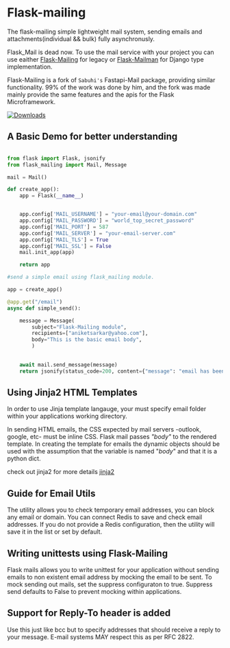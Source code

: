 # Flask-mailing

The flask-mailing simple lightweight mail system, sending emails and attachments(individual && bulk) fully asynchronusly.

Flask_Mail is dead now. To use the mail service with your project you can use eaither [Flask-Mailing](https://github.com/marktennyson/flask-mailing) for legacy or [Flask-Mailman](https://github.com/waynerv/flask-mailman) for Django type implementation.

Flask-Mailing is a fork of `Sabuhi's` Fastapi-Mail package, providing similar functionality. 99% of the work was done by him, and the fork was made mainly provide the same features and the apis for the Flask Microframework.

<!-- [![MIT licensed](https://img.shields.io/github/license/marktennyson/flask-mailing)](https://raw.githubusercontent.com/marktennyson/flask-mailing/master/LICENSE)
[![GitHub stars](https://img.shields.io/github/stars/marktennyson/flask-mailing.svg)](https://github.com/marktennyson/flask-mailing/stargazers)
[![GitHub forks](https://img.shields.io/github/forks/marktennyson/flask-mailing.svg)](https://github.com/marktennyson/flask-mailing/network)
[![GitHub issues](https://img.shields.io/github/issues-raw/marktennyson/flask-mailing)](https://github.com/marktennyson/flask-mailing/issues) -->
[![Downloads](https://pepy.tech/badge/flask-mailing)](https://pepy.tech/project/flask-mailing)

## A Basic Demo for better understanding

```python

from flask import Flask, jsonify
from flask_mailing import Mail, Message

mail = Mail()

def create_app():
    app = Flask(__name__)


    app.config['MAIL_USERNAME'] = "your-email@your-domain.com"
    app.config['MAIL_PASSWORD'] = "world_top_secret_password"
    app.config['MAIL_PORT'] = 587
    app.config['MAIL_SERVER'] = "your-email-server.com"
    app.config['MAIL_TLS'] = True
    app.config['MAIL_SSL'] = False
    mail.init_app(app)

    return app

#send a simple email using flask_mailing module.

app = create_app()

@app.get("/email")
async def simple_send():

    message = Message(
        subject="Flask-Mailing module",
        recipients=["aniketsarkar@yahoo.com"],
        body="This is the basic email body",
        )

    
    await mail.send_message(message)
    return jsonify(status_code=200, content={"message": "email has been sent"})
```

## Using Jinja2 HTML Templates

In order to use Jinja template langauge, your must specify email folder within your applications working directory.

In sending HTML emails, the CSS expected by mail servers -outlook, google, etc- must be inline CSS. Flask mail passes _"body"_ to the rendered template. In creating the template for emails the dynamic objects should be used with the assumption that the variable is named "_body_" and that it is a python dict.

check out jinja2 for more details 
[jinja2](https://jinja.palletsprojects.com/en/2.11.x/)



##  Guide for Email Utils

The utility allows you to check temporary email addresses, you can block any email or domain. 
You can connect Redis to save and check email addresses. If you do not provide a Redis configuration, 
then the utility will save it in the list or set by default.



## Writing unittests using Flask-Mailing
Flask mails allows you to write unittest for your application without sending emails to
non existent email address by mocking the email to be sent. To mock sending out mails, set
the suppress configuraton to true. Suppress send defaults to False to prevent mocking within applications.


## Support for Reply-To header is added
Use this just like bcc but to specify addresses that should receive a reply to your message. E-mail systems MAY respect this as per RFC 2822.